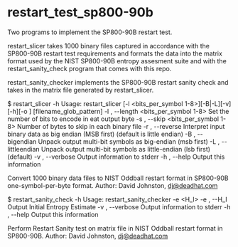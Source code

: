 # restart_test_sp800-90b
Two programs to implement the SP800-90B restart test.

restart_slicer takes 1000 binary files captured in accordance with the SP800-90B restart test requirements and formats the data into the matrix format used by the NIST SP800-90B entropy assesment suite and with the restart_sanity_check program that comes with this repo.

restart_sanity_checker implements the SP800-90B restart sanity check and takes in the matrix file generated by restart_slicer.

$ restart_slicer -h
Usage: restart_slicer [-l <bits_per_symbol 1-8>][-B|-L][-v][-h][-o <out filename>] [filename_glob_pattern]
       -l , --length <bits_per_symbol 1-8> Set the number of bits to encode in eat output byte
       -s , --skip <bits_per_symbol 1-8> Number of bytes to skip in each binary file
       -r , --reverse                      Interpret input binary data as big endian (MSB first) (default is little endian)
       -B , --bigendian                    Unpack output multi-bit symbols as big-endian (msb first)
       -L , --littleendian                 Unpack output multi-bit symbols as little-endian (lsb first) (default)
       -v , --verbose                      Output information to stderr
       -h , --help                         Output this information

Convert 1000 binary data files to NIST Oddball restart format in SP800-90B one-symbol-per-byte format.
  Author: David Johnston, dj@deadhat.com


$ restart_sanity_check -h
Usage: restart_sanity_checker -e <H_I> <filename>
       -e , --H_I              Output Initial Entropy Estimate
       -v , --verbose          Output information to stderr
       -h , --help             Output this information

Perform Restart Sanity test on matrix file in NIST Oddball restart format in SP800-90B.
  Author: David Johnston, dj@deadhat.com



